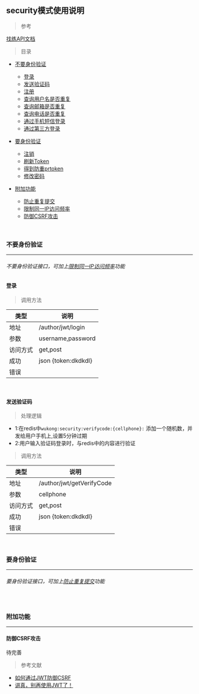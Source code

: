 ## security模式使用说明

>参考

[找练API文档](https://www.kancloud.cn/zldev/apidoc/70857)

>目录



* [不要身份验证](#不要身份验证)
    * [登录](#登录)
    * [发送验证码](#发送验证码)
    * [注册](#注册)
    * [查询用户名是否重复](#查询用户名是否重复)
    * [查询邮箱是否重复](#查询邮箱是否重复)
    * [查询电话是否重复](#查询电话是否重复)
    * [通过手机短信登录](#通过手机短信登录)
    * [通过第三方登录](#通过第三方登录)


* [要身份验证](#要身份验证)
    * [注销](#注销)
    * [刷新Token](#刷新Token)
    * [得到防重prtoken](#得到防重prtoken)
    * [修改密码](#得到防重prtoken)

* [附加功能](#附加功能)
    * [防止重复提交](#防止重复提交)
    * [限制同一IP访问频率](#限制同一IP访问频率)
    * [防御CSRF攻击](#防御CSRF攻击)

    
<br>
    
### 不要身份验证
___

###### 不要身份验证接口，可加上[限制同一IP访问频率](#限制同一IP访问频率)功能

#### 登录

>调用方法

类型  | 说明|
--------- | --------|
地址 | /author/jwt/login |
参数  | username,password |
访问方式 | get,post |
成功  | json {token:dkdkdl} |
错误  |  |

<br>


#### 发送验证码

>处理逻辑

* 1:在redis中`wukong:security:verifycode:{cellphone}:` 添加一个随机数，并发给用户手机上,设置5分钟过期
* 2:用户输入验证码登录时，与redis中的内容进行验证


>调用方法

类型  | 说明|
--------- | --------|
地址 | /author/jwt/getVerifyCode |
参数  | cellphone |
访问方式 | get,post |
成功  | json {token:dkdkdl} |
错误  |  |

<br>



### 要身份验证

___


###### 要身份验证接口，可加上[防止重复提交](#防止重复提交)功能

<br>

### 附加功能
___


#### 防御CSRF攻击

待完善

>参考文献 <br>
* [如何通过JWT防御CSRF](https://segmentfault.com/a/1190000003716037)
* [讲真，别再使用JWT了！](https://www.jianshu.com/p/af8360b83a9f)
